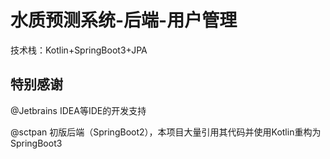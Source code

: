 # 水质预测系统-后端-用户管理
技术栈：Kotlin+SpringBoot3+JPA

## 特别感谢
@Jetbrains IDEA等IDE的开发支持

@sctpan 初版后端（SpringBoot2），本项目大量引用其代码并使用Kotlin重构为SpringBoot3
